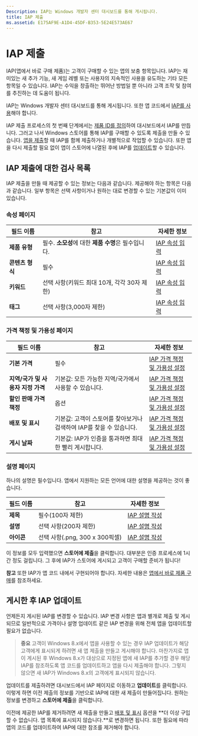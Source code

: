 ```yaml
---
Description: IAP는 Windows 개발자 센터 대시보드를 통해 게시됩니다.
title: IAP 제출
ms.assetid: E175AF9E-A1D4-45DF-B353-5E24E573AE67
---
```


# IAP 제출


IAP(앱에서 바로 구매 제품)는 고객이 구매할 수 있는 앱의 보충 항목입니다. IAP는 재미있는 새 추가 기능, 새 게임 레벨 또는 사용자의 지속적인 사용을 유도하는 기타 모든 항목일 수 있습니다. IAP는 수익을 창출하는 뛰어난 방법일 뿐 아니라 고객 조작 및 참여를 추진하는 데 도움이 됩니다.

IAP는 Windows 개발자 센터 대시보드를 통해 게시됩니다. 또한 앱 코드에서 [IAP를 사용](https://msdn.microsoft.com/library/windows/apps/mt219684)해야 합니다.

IAP 제출 프로세스의 첫 번째 단계에서는 [제품 ID를 정의](set-your-iap-product-id.md)하여 대시보드에서 IAP를 만듭니다. 그러고 나서 Windows 스토어를 통해 IAP를 구매할 수 있도록 제출을 만들 수 있습니다. [앱을 제출](app-submissions.md)할 때 IAP를 함께 제출하거나 개별적으로 작업할 수 있습니다. 또한 앱을 다시 제출할 필요 없이 앱이 스토어에 나열된 후에 IAP를 [업데이트](#updating-an-iap-after-submission)할 수 있습니다.

## IAP 제출에 대한 검사 목록


IAP 제출을 만들 때 제공할 수 있는 정보는 다음과 같습니다. 제공해야 하는 항목은 다음과 같습니다. 일부 항목은 선택 사항이거나 원하는 대로 변경할 수 있는 기본값이 이미 있습니다.

### 속성 페이지
| 필드 이름                    | 참고                                       | 자세한 정보                                                             |
|-------------------------------|---------------------------------------------|---------------------------------------------------------------------------|
| **제품 유형**              | 필수. **소모성**에 대한 **제품 수명**은 필수입니다. | [IAP 속성 입력](enter-iap-properties.md)         |
| **콘텐츠 형식**              | 필수                                    | [IAP 속성 입력](enter-iap-properties.md)                           | 
| **키워드**                  | 선택 사항(키워드 최대 10개, 각각 30자 제한) | [IAP 속성 입력](enter-iap-properties.md)                 |
| **태그**                       | 선택 사항(3,000자 제한)             | [IAP 속성 입력](enter-iap-properties.md)                           |

### 가격 책정 및 가용성 페이지 
| 필드 이름                    | 참고                                       | 자세한 정보                                                             |
|-------------------------------|---------------------------------------------|---------------------------------------------------------------------------|
| **기본 가격**                | 필수                                    | [IAP 가격 책정 및 가용성 설정](set-iap-pricing-and-availability.md)   |
| **지역/국가 및 사용자 지정 가격** | 기본값: 모든 가능한 지역/국가에서 사용할 수 있습니다. | [IAP 가격 책정 및 가용성 설정](set-iap-pricing-and-availability.md)   |
| **할인 판매 가격 책정**              | 옵션                                    | [IAP 가격 책정 및 가용성 설정](set-iap-pricing-and-availability.md)   |
| **배포 및 표시** | 기본값: 고객이 스토어를 찾아보거나 검색하여 IAP를 찾을 수 있습니다. | [IAP 가격 책정 및 가용성 설정](set-iap-pricing-and-availability.md) |
| **게시 날짜**              | 기본값: IAP가 인증을 통과하면 최대한 빨리 게시합니다. | [IAP 가격 책정 및 가용성 설정](set-iap-pricing-and-availability.md)   |

### 설명 페이지
하나의 설명은 필수입니다. 앱에서 지원하는 모든 언어에 대한 설명을 제공하는 것이 좋습니다.

| 필드 이름                    | 참고                                       | 자세한 정보       |
|-------------------------------|---------------------------------------------|---------------------|
| **제목**                     | 필수(100자 제한)              | [IAP 설명 작성](create-iap-descriptions.md)                     |
| **설명**               | 선택 사항(200자 제한)              | [IAP 설명 작성](create-iap-descriptions.md)                     |
| **아이콘**                      | 선택 사항(.png, 300 x 300픽셀)             | [IAP 설명 작성](create-iap-descriptions.md)                     |

이 정보를 모두 입력했으면 **스토어에 제출**을 클릭합니다. 대부분은 인증 프로세스에 1시간 정도 걸립니다. 그 후에 IAP가 스토어에 게시되고 고객이 구매할 준비가 됩니다!

**참고** 또한 IAP가 앱 코드 내에서 구현되어야 합니다. 자세한 내용은 [앱에서 바로 제품 구매](https://msdn.microsoft.com/library/windows/apps/mt219684)를 참조하세요.


## 게시한 후 IAP 업데이트


언제든지 게시된 IAP를 변경할 수 있습니다. IAP 변경 사항은 앱과 별개로 제출 및 게시되므로 일반적으로 가격이나 설명 업데이트 같은 IAP 변경을 위해 전체 앱을 업데이트할 필요가 없습니다.

> **중요** 고객이 Windows 8.x에서 앱을 사용할 수 있는 경우 IAP 업데이트가 해당 고객에게 표시되게 하려면 새 앱 제출을 만들고 게시해야 합니다. 마찬가지로 앱이 게시된 후 Windows 8.x가 대상으로 지정된 앱에 새 IAP를 추가할 경우 해당 IAP를 참조하도록 앱 코드를 업데이트하고 앱을 다시 제출해야 합니다. 그렇지 않으면 새 IAP가 Windows 8.x의 고객에게 표시되지 않습니다.

업데이트를 제출하려면 대시보드에서 IAP 페이지로 이동하고 **업데이트**를 클릭합니다. 이렇게 하면 이전 제출의 정보를 기반으로 IAP에 대한 새 제출이 만들어집니다. 원하는 정보를 변경하고 **스토어에 제출**을 클릭합니다.

이전에 제공한 IAP를 제거하려면 새 제출을 만들고 [배포 및 표시](set-iap-pricing-and-availability.md) 옵션을 **더 이상 구입할 수 없습니다. 앱 목록에 표시되지 않습니다.**로 변경하면 됩니다. 또한 필요에 따라 앱의 코드를 업데이트하여 IAP에 대한 참조를 제거해야 합니다.



<!--HONumber=Mar16_HO1-->



